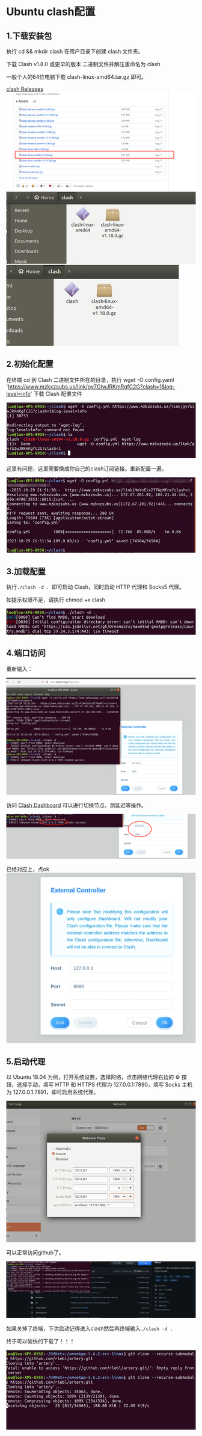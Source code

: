 # Ubuntu clash配置

## 1.下载安装包
执行 cd && mkdir clash 在用户目录下创建 clash 文件夹。

下载 Clash v1.8.0 或更早的版本 二进制文件并解压重命名为 clash

一般个人的64位电脑下载 clash-linux-amd64.tar.gz 即可。

[clash Releases](https://github.com/Dreamacro/clash/releases)
![Alt text](./images/image.png)
![Alt text](./images/image-1.png)
![Alt text](./images/image-2.png)

## 2.初始化配置
在终端 cd 到 Clash 二进制文件所在的目录，执行 wget -O config.yaml 'https://www.mzkxzsubs.us/link/gv7GIwJRKmRgfC2G?clash=1&log-level=info' 下载 Clash 配置文件

![Alt text](./images/image-3.png)

这里有问题，这里需要换成你自己的clash订阅链接。重新配置一遍。

![Alt text](./images/image-6.png)

## 3.加载配置
执行```./clash -d . ```即可启动 Clash，同时启动 HTTP 代理和 Socks5 代理。

如提示权限不足，请执行 chmod +x clash

![Alt text](./images/image-7.png)

## 4.端口访问
重新输入：

![Alt text](./images/image-8.png)

访问 [Clash Dashboard](https://clash.razord.top/#/proxies) 可以进行切换节点、测延迟等操作。

![Alt text](./images/image-9.png)

已经对应上，点ok
![Alt text](./images/image-11.png)

## 5.启动代理
以 Ubuntu 18.04 为例，打开系统设置，选择网络，点击网络代理右边的 ⚙ 按钮，选择手动，填写 HTTP 和 HTTPS 代理为 127.0.0.1:7890，填写 Socks 主机为 127.0.0.1:7891，即可启用系统代理。

![Alt text](./images/image-10.png)

可以正常访问github了。

![Alt text](./images/image-12.png)


如果关掉了终端，下次启动记得进入clash然后再终端输入```./clash -d . ```

终于可以愉快的下载了！！！

![Alt text](./images/image-13.png)